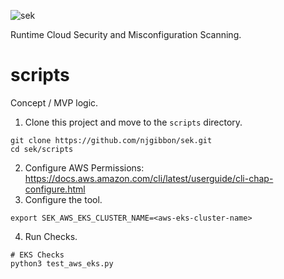 ![sek](images/sek.png)

Runtime Cloud Security and Misconfiguration Scanning.

# scripts
Concept / MVP logic.

1. Clone this project and move to the `scripts` directory.
```
git clone https://github.com/njgibbon/sek.git
cd sek/scripts
```
2. Configure AWS Permissions: https://docs.aws.amazon.com/cli/latest/userguide/cli-chap-configure.html
3. Configure the tool.
```
export SEK_AWS_EKS_CLUSTER_NAME=<aws-eks-cluster-name>
```
4. Run Checks.
```
# EKS Checks
python3 test_aws_eks.py
```
